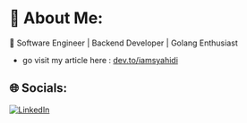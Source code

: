 # 💫 About Me:

🔭 Software Engineer | Backend Developer | Golang Enthusiast <br>

- go visit my article here : [dev.to/iamsyahidi](https://dev.to/iamsyahidi)


## 🌐 Socials:

[![LinkedIn](https://img.shields.io/badge/LinkedIn-%230077B5.svg?logo=linkedin&logoColor=white)](https://linkedin.com/in/ilham-syahidi) 

<!---
iamsyahidi/iamsyahidi is a ✨ special ✨ repository because its `README.md` (this file) appears on your GitHub profile.
You can click the Preview link to take a look at your changes.
--->

